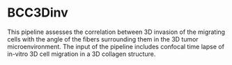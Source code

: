 # BCC3Dinv
This pipeline assesses the correlation between 3D invasion of the migrating cells with the angle of the fibers surrounding them in the 3D tumor microenvironment. 
The input of the pipeline includes confocal time lapse of in-vitro 3D cell migration in a 3D collagen structure.
